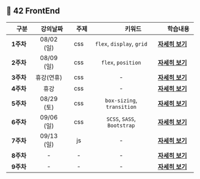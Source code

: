 ## :tulip: 42 FrontEnd

| 　구분　  | 　강의날짜　 | 　주제　 |   　　　　키워드　　　　   |          　　학습내용　　          |
| :-------: | :----------: | :------: | :------------------------: | :--------------------------------: |
| **1주차** |  08/02 (일)  |   css    | `flex`, `display`, `grid`  | [**자세히 보기**](./week01_css.md) |
| **2주차** |  08/09 (일)  |   css    |     `flex`, `position`     | [**자세히 보기**](./week02_css.md) |
| **3주차** |  휴강(연휴)  |   css    |             -              | [**자세히 보기**](./week03_css.md) |
| **4주차** |     휴강     |   css    |             -              | [**자세히 보기**](./week04_css.md) |
| **5주차** |  08/29 (토)  |   css    | `box-sizing`, `transition` | [**자세히 보기**](./week05_css.md) |
| **6주차** |  09/06 (일)  |   css    | `SCSS`, `SASS`, `Bootstrap` | [**자세히 보기**](./week06_css.md) |
| **7주차** |  09/13 (일)  |    js     |             -              | [**자세히 보기**](./week07_js.md) |
| **8주차** |      -       |    -     |             -              | [**자세히 보기**](./week08_js.md) |
| **9주차** |      -       |    -     |             -              | [**자세히 보기**](./week09_js.md) |
